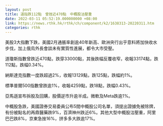 ```yaml
---
layout: post
title: 道指跌112點　曾挫近470點　中概股沽壓重
date: 2022-03-11 05:52:19.000000000 +08:00
link: https://news.rthk.hk/rthk/ch/component/k2/1638313-20220311.htm
categories: rthk
---
```


美股3大指數下跌，美國2月通脹率創逾40年新高、歐洲央行出乎意料將加快收水步伐，加上俄烏外長會談未有實質性進展，都令大市受壓。

道瓊斯指數曾跌近470點，跌穿33000點，其後跌幅反覆收窄，收報33174點，跌112點，跌幅0.34%。

納斯達克指數一度跌超過2%，收報13129點，跌125點，跌幅約1%。

標準普爾500指數曾跌逾1%，收報4259點，跌18點，跌幅0.43%。

亞馬遜宣布拆股及回購，股價逆市升逾半成。微軟及Meta跌逾1%。

中概股急跌，美國證券交易委員公布5間中概股公司名單，須提出證據免被除牌，有份被點名的再鼎醫藥跌9%，百濟神州跌近6%。其他大型中概股沽壓重，阿里巴巴跌8%，京東急挫16%，拼多多大跌逾17%。
